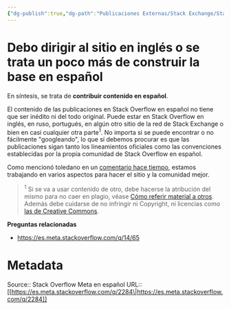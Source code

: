 ```yaml
---
{"dg-publish":true,"dg-path":"Publicaciones Externas/Stack Exchange/Stack Overflow en español/Stack Overflow en español Meta/es.meta.stackoverflow.com-2284.md","permalink":"/publicaciones-externas/stack-exchange/stack-overflow-en-espanol/stack-overflow-en-espanol-meta/es-meta-stackoverflow-com-2284/","title":"Debo dirigir al sitio en inglés o se trata un poco más de construir la base en español","hide":true,"noteIcon":"default","created":"2024-04-03T12:49:10.763-06:00","updated":"2024-04-05T16:44:01.530-06:00"}
---
```


# Debo dirigir al sitio en inglés o se trata un poco más de construir la base en español

En síntesis, se trata de **contribuir contenido en español**.

El contenido de las publicaciones en Stack Overflow en español no tiene que ser inédito ni del todo original. Puede estar en Stack Overflow en inglés, en ruso, portugués, en algún otro sitio de la red de Stack Exchange o bien en casi cualquier otra parte<sup>1</sup>. No importa si se puede encontrar o no fácilmente "googleando", lo que sí debemos procurar es que las publicaciones sigan tanto los lineamientos oficiales como las convenciones establecidas por la propia comunidad de Stack Overflow en español.

Como mencionó toledano en un [comentario hace tiempo][1], estamos trabajando en varios aspectos para hacer el sitio y la comunidad mejor.

> <sup>1</sup> Si se va a usar contenido de otro, debe hacerse la atribución del mismo para no caer en plagio, véase [Cómo referir material a otros][2]. Además debe cuidarse de no infringir ni Copyright, ni licencias como [las de Creative Commons][3].



**Preguntas relacionadas**

- https://es.meta.stackoverflow.com/q/14/65


  [1]: https://es.meta.stackoverflow.com/questions/1128/dudas-sobre-el-protocolo?rq=1#comment2818_1128
  [2]: https://es.stackoverflow.com/help/referencing
  [3]: https://es.wikipedia.org/wiki/Licencias_Creative_Commons

# Metadata
Source:: Stack Overflow Meta en español
URL:: [[https://es.meta.stackoverflow.com/q/2284\|https://es.meta.stackoverflow.com/q/2284]]

